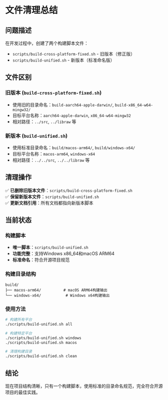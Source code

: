 # 文件清理总结

## 问题描述

在开发过程中，创建了两个构建脚本文件：
- `scripts/build-cross-platform-fixed.sh` - 旧版本（修正版）
- `scripts/build-unified.sh` - 新版本（标准命名版）

## 文件区别

### 旧版本 (`build-cross-platform-fixed.sh`)
- 使用旧的目录命名：`build-aarch64-apple-darwin/`, `build-x86_64-w64-mingw32/`
- 目标平台名称：`aarch64-apple-darwin`, `x86_64-w64-mingw32`
- 相对路径：`../src`, `../libraw` 等

### 新版本 (`build-unified.sh`)
- 使用标准目录命名：`build/macos-arm64/`, `build/windows-x64/`
- 目标平台名称：`macos-arm64`, `windows-x64`
- 相对路径：`../../src`, `../../libraw` 等

## 清理操作

✅ **已删除旧版本文件**：`scripts/build-cross-platform-fixed.sh`  
✅ **保留新版本文件**：`scripts/build-unified.sh`  
✅ **更新文档引用**：所有文档都指向新版本脚本  

## 当前状态

### 构建脚本
- **唯一脚本**：`scripts/build-unified.sh`
- **功能完整**：支持Windows x86_64和macOS ARM64
- **标准命名**：符合开源项目规范

### 构建目录结构
```
build/
├── macos-arm64/          # macOS ARM64构建输出
└── windows-x64/           # Windows x64构建输出
```

### 使用方法
```bash
# 构建所有平台
./scripts/build-unified.sh all

# 构建特定平台
./scripts/build-unified.sh windows
./scripts/build-unified.sh macos

# 清理构建目录
./scripts/build-unified.sh clean
```

## 结论

现在项目结构清晰，只有一个构建脚本，使用标准的目录命名规范，完全符合开源项目的最佳实践。
